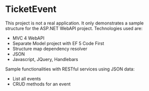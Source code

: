 TicketEvent
===========

This project is not a real application. It only demonstrates a sample structure for the ASP.NET WebAPI project. Technologies used are:

- MVC 4 WebAPI
- Separate Model project with EF 5 Code First
- Structure map dependency resolver
- JSON
- Javascript, JQuery, Handlebars


Sample functionalities with RESTful services using JSON data:

- List all events
- CRUD methods for an event
